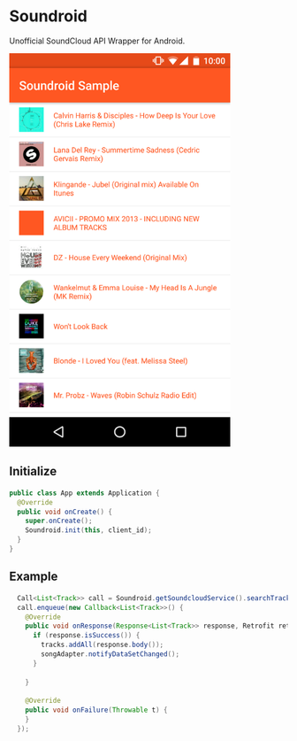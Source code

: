 Soundroid
=========
  
Unofficial SoundCloud API Wrapper for Android.

<img src="screenshots/screenshot.png" width="400">

## Initialize
```java
public class App extends Application {
  @Override
  public void onCreate() {
    super.onCreate();
    Soundroid.init(this, client_id);
  }
}
```
## Example
```java
  Call<List<Track>> call = Soundroid.getSoundcloudService().searchTracksByGenres("House", 20);
  call.enqueue(new Callback<List<Track>>() {
    @Override
    public void onResponse(Response<List<Track>> response, Retrofit retrofit) {
      if (response.isSuccess()) {
        tracks.addAll(response.body());
        songAdapter.notifyDataSetChanged();
      }

    }

    @Override
    public void onFailure(Throwable t) {
    }
  });
```
